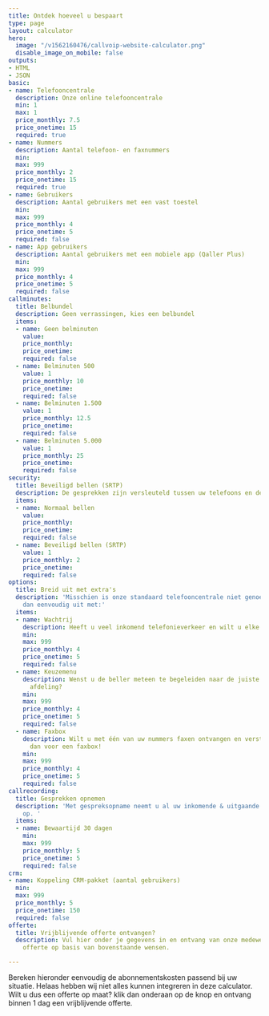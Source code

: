 ```yaml
---
title: Ontdek hoeveel u bespaart
type: page
layout: calculator
hero:
  image: "/v1562160476/callvoip-website-calculator.png"
  disable_image_on_mobile: false
outputs:
- HTML
- JSON
basic:
- name: Telefooncentrale
  description: Onze online telefooncentrale
  min: 1
  max: 1
  price_monthly: 7.5
  price_onetime: 15
  required: true
- name: Nummers
  description: Aantal telefoon- en faxnummers
  min: 
  max: 999
  price_monthly: 2
  price_onetime: 15
  required: true
- name: Gebruikers
  description: Aantal gebruikers met een vast toestel
  min: 
  max: 999
  price_monthly: 4
  price_onetime: 5
  required: false
- name: App gebruikers
  description: Aantal gebruikers met een mobiele app (Qaller Plus)
  min: 
  max: 999
  price_monthly: 4
  price_onetime: 5
  required: false
callminutes:
  title: Belbundel
  description: Geen verrassingen, kies een belbundel
  items:
  - name: Geen belminuten
    value: 
    price_monthly: 
    price_onetime: 
    required: false
  - name: Belminuten 500
    value: 1
    price_monthly: 10
    price_onetime: 
    required: false
  - name: Belminuten 1.500
    value: 1
    price_monthly: 12.5
    price_onetime: 
    required: false
  - name: Belminuten 5.000
    value: 1
    price_monthly: 25
    price_onetime: 
    required: false
security:
  title: Beveiligd bellen (SRTP)
  description: De gesprekken zijn versleuteld tussen uw telefoons en de telefooncentrale.
  items:
  - name: Normaal bellen
    value: 
    price_monthly: 
    price_onetime: 
    required: false
  - name: Beveiligd bellen (SRTP)
    value: 1
    price_monthly: 2
    price_onetime: 
    required: false
options:
  title: Breid uit met extra's
  description: 'Misschien is onze standaard telefooncentrale niet genoeg. Breid deze
    dan eenvoudig uit met:'
  items:
  - name: Wachtrij
    description: Heeft u veel inkomend telefonieverkeer en wilt u elke beller beantwoorden?
    min: 
    max: 999
    price_monthly: 4
    price_onetime: 5
    required: false
  - name: Keuzemenu
    description: Wenst u de beller meteen te begeleiden naar de juiste persoon en/of
      afdeling?
    min: 
    max: 999
    price_monthly: 4
    price_onetime: 5
    required: false
  - name: Faxbox
    description: Wilt u met één van uw nummers faxen ontvangen en versturen? Kies
      dan voor een faxbox!
    min: 
    max: 999
    price_monthly: 4
    price_onetime: 5
    required: false
callrecording:
  title: Gesprekken opnemen
  description: 'Met gespreksopname neemt u al uw inkomende & uitgaande gesprekken
    op. '
  items:
  - name: Bewaartijd 30 dagen
    min: 
    max: 999
    price_monthly: 5
    price_onetime: 5
    required: false
crm:
- name: Koppeling CRM-pakket (aantal gebruikers)
  min: 
  max: 999
  price_monthly: 5
  price_onetime: 150
  required: false
offerte:
  title: Vrijblijvende offerte ontvangen?
  description: Vul hier onder je gegevens in en ontvang van onze medewerkers een vrijblijvende
    offerte op basis van bovenstaande wensen.

---
```

Bereken hieronder eenvoudig de abonnementskosten passend bij uw situatie. Helaas hebben wij niet alles kunnen integreren in deze calculator. Wilt u dus een offerte op maat? klik dan onderaan op de knop en ontvang binnen 1 dag een vrijblijvende offerte.